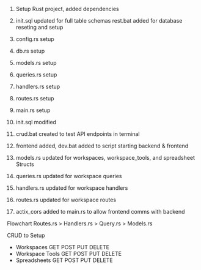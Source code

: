1. Setup Rust project, added dependencies

2. init.sql updated for full table schemas
    rest.bat added for database reseting and setup

3. config.rs setup
4. db.rs setup
5. models.rs setup
6. queries.rs setup
7. handlers.rs setup
8. routes.rs setup
9. main.rs setup
10. init.sql modified
11. crud.bat created to test API endpoints in terminal
12. frontend added, dev.bat added to script starting backend & frontend

13. models.rs updated for workspaces, workspace_tools, and spreadsheet Structs

14. queries.rs updated for workspace queries

15. handlers.rs updated for workspace handlers

16. routes.rs updated for workspace routes

17. actix_cors added to main.rs to allow frontend comms with backend

Flowchart
Routes.rs > Handlers.rs > Query.rs > Models.rs

CRUD to Setup
*   Workspaces
    GET
    POST
    PUT
    DELETE
*   Workspace Tools
    GET
    POST
    PUT
    DELETE
*   Spreadsheets
    GET
    POST
    PUT
    DELETE
